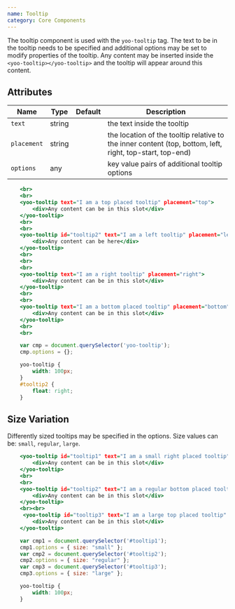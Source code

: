 ```yaml
---
name: Tooltip
category: Core Components
---
```


The tooltip component is used with the `yoo-tooltip` tag. The text to be in the tooltip needs to be specified and additional options may be set to modify properties of the tooltip.
Any content may be inserted inside the `<yoo-tooltip></yoo-tooltip>` and the tooltip will appear around this content. 

## Attributes

|Name|Type|Default|Description|
|---|---|---|---|
|`text`|string|  |the text inside the tooltip|
|`placement`|string|  |the location of the tooltip relative to the inner content (top, bottom, left, right, top-start, top-end)|
|`options`|any|  |key value pairs of additional tooltip options|

```yoo-tooltip.html
    <br>
    <br>
    <yoo-tooltip text="I am a top placed tooltip" placement="top">
        <div>Any content can be in this slot</div>
    </yoo-tooltip>
    <br>
    <br>
    <yoo-tooltip id="tooltip2" text="I am a left tooltip" placement="left">
        <div>Any content can be here</div>
    </yoo-tooltip>
    <br>
    <br>
    <br>
    <yoo-tooltip text="I am a right tooltip" placement="right">
        <div>Any content can be in this slot</div>
    </yoo-tooltip>
    <br>
    <br>
    <yoo-tooltip text="I am a bottom placed tooltip" placement="bottom">
        <div>Any content can be in this slot</div>
    </yoo-tooltip>
    <br>
    <br>
```

```yoo-tooltip.js
    var cmp = document.querySelector('yoo-tooltip');
    cmp.options = {};
```

```yoo-tooltip.css hidden
    yoo-tooltip {
        width: 100px;
    }
    #tooltip2 {
        float: right;
    }
```

## Size Variation

Differently sized tooltips may be specified in the options. Size values can be: `small`, `regular`, `large`.

```yoo-tooltip-size.html
    <yoo-tooltip id="tooltip1" text="I am a small right placed tooltip" placement="right">
        <div>Any content can be in this slot</div>
    </yoo-tooltip>
    <br>
    <br>
    <yoo-tooltip id="tooltip2" text="I am a regular bottom placed tooltip" placement="bottom">
        <div>Any content can be in this slot</div>
    </yoo-tooltip>
    <br><br>
     <yoo-tooltip id="tooltip3" text="I am a large top placed tooltip" placement="top">
        <div>Any content can be in this slot</div>
    </yoo-tooltip>
```

```yoo-tooltip-size.js
    var cmp1 = document.querySelector('#tooltip1');
    cmp1.options = { size: "small" };
    var cmp2 = document.querySelector('#tooltip2');
    cmp2.options = { size: "regular" };
    var cmp3 = document.querySelector('#tooltip3');
    cmp3.options = { size: "large" };
```

```yoo-tooltip-size.css hidden
    yoo-tooltip {
        width: 100px;
    }
```